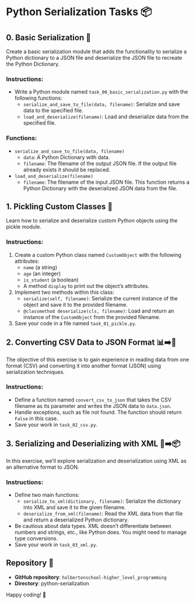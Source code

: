 # Python Serialization Tasks 📦

## 0. Basic Serialization 📝

Create a basic serialization module that adds the functionality to serialize a Python dictionary to a JSON file and deserialize the JSON file to recreate the Python Dictionary.

### Instructions:
- Write a Python module named `task_00_basic_serialization.py` with the following functions:
  - `serialize_and_save_to_file(data, filename)`: Serialize and save data to the specified file.
  - `load_and_deserialize(filename)`: Load and deserialize data from the specified file.

### Functions:
- `serialize_and_save_to_file(data, filename)`
  - `data`: A Python Dictionary with data.
  - `filename`: The filename of the output JSON file. If the output file already exists it should be replaced.
- `load_and_deserialize(filename)`
  - `filename`: The filename of the input JSON file. This function returns a Python Dictionary with the deserialized JSON data from the file.

## 1. Pickling Custom Classes 🥒

Learn how to serialize and deserialize custom Python objects using the pickle module.

### Instructions:
1. Create a custom Python class named `CustomObject` with the following attributes:
   - `name` (a string)
   - `age` (an integer)
   - `is_student` (a boolean)
   - A method `display` to print out the object’s attributes.
2. Implement two methods within this class:
   - `serialize(self, filename)`: Serialize the current instance of the object and save it to the provided filename.
   - `@classmethod deserialize(cls, filename)`: Load and return an instance of the `CustomObject` from the provided filename.
3. Save your code in a file named `task_01_pickle.py`.

## 2. Converting CSV Data to JSON Format 📊➡️📄

The objective of this exercise is to gain experience in reading data from one format (CSV) and converting it into another format (JSON) using serialization techniques.

### Instructions:
- Define a function named `convert_csv_to_json` that takes the CSV filename as its parameter and writes the JSON data to `data.json`.
- Handle exceptions, such as file not found. The function should return `False` in this case.
- Save your work in `task_02_csv.py`.

## 3. Serializing and Deserializing with XML 📄➡️📦

In this exercise, we’ll explore serialization and deserialization using XML as an alternative format to JSON.

### Instructions:
- Define two main functions:
  - `serialize_to_xml(dictionary, filename)`: Serialize the dictionary into XML and save it to the given filename.
  - `deserialize_from_xml(filename)`: Read the XML data from that file and return a deserialized Python dictionary.
- Be cautious about data types. XML doesn’t differentiate between numbers and strings, etc., like Python does. You might need to manage type conversions.
- Save your work in `task_03_xml.py`.

## Repository 📂

- **GitHub repository**: `holbertonschool-higher_level_programming`
- **Directory**: python-serialization

Happy coding! 🚀

